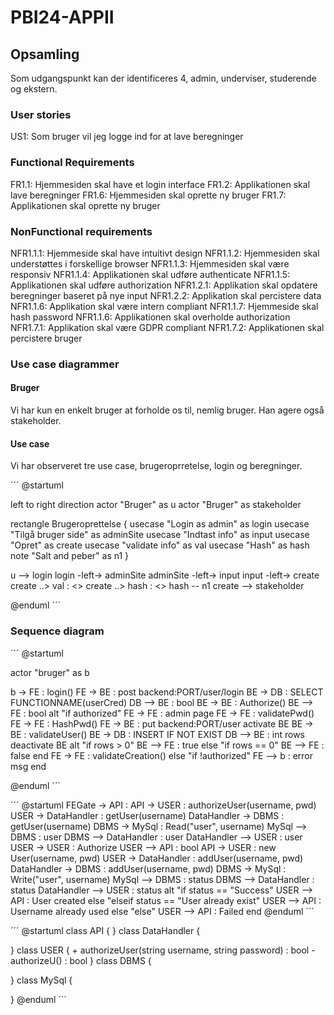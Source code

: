 # PBI24-APPII

## Opsamling

Som udgangspunkt kan der identificeres 4, admin, underviser, studerende og ekstern. 

### User stories


US1: Som bruger vil jeg logge ind for at lave beregninger

### Functional Requirements
FR1.1: Hjemmesiden skal have et login interface
FR1.2: Applikationen skal lave beregninger
FR1.6: Hjemmesiden skal oprette ny bruger
FR1.7: Applikationen skal oprette ny bruger

### NonFunctional requirements
NFR1.1.1: Hjemmeside skal have intuitivt design
NFR1.1.2: Hjemmesiden skal understøttes i forskellige browser
NFR1.1.3: Hjemmesiden skal være responsiv
NFR1.1.4: Applikationen skal udføre authenticate
NFR1.1.5: Applikationen skal udføre authorization
NFR1.2.1: Applikation skal opdatere beregninger baseret på nye input
NFR1.2.2: Applikation skal percistere data
NFR1.1.6: Applikation skal være intern compliant
NFR1.1.7: Hjemmeside skal hash password
NFR1.1.6: Applikationen skal overholde authorization
NFR1.7.1: Applikation skal være GDPR compliant
NFR1.7.2: Applikationen skal percistere bruger



### Use case diagrammer

#### Bruger
Vi har kun en enkelt bruger at forholde os til, nemlig bruger. Han agere også stakeholder. 

#### Use case
Vi har observeret tre use case, brugeroprretelse, login og beregninger. 

´´´
@startuml

left to right direction
actor "Bruger" as u
actor "Bruger" as stakeholder

rectangle Brugeroprettelse {
    usecase "Login as admin" as login
    usecase "Tilgå bruger side" as adminSite
    usecase "Indtast info" as input
    usecase "Opret" as create
    usecase "validate info" as val
    usecase "Hash" as hash
    note "Salt and peber" as n1
}

u --> login
login -left-> adminSite
adminSite -left-> input
input -left-> create
create ..> val : <<include>>
create ..> hash : <<include>>
hash -- n1
create --> stakeholder

@enduml
´´´

### Sequence diagram

´´´
@startuml

actor "bruger" as b

b -> FE : login()
FE -> BE : post backend:PORT/user/login
BE -> DB : SELECT FUNCTIONNAME(userCred)
DB --> BE : bool
BE -> BE : Authorize()
BE --> FE : bool
alt "if authorized"
    FE -> FE : admin page
    FE -> FE : validatePwd()
    FE -> FE : HashPwd()
    FE -> BE : put backend:PORT/user
    activate BE
        BE -> BE : validateUser()
        BE -> DB : INSERT IF NOT EXIST
        DB --> BE : int rows
    deactivate BE
    alt "if rows > 0"
        BE --> FE : true
    else "if rows == 0"
        BE --> FE : false
    end
    FE -> FE : validateCreation()
else "if !authorized"
    FE --> b : error msg
end

@enduml
´´´

´´´
@startuml
FEGate -> API : 
API -> USER : authorizeUser(username, pwd)
USER -> DataHandler : getUser(username)
DataHandler -> DBMS : getUser(username)
DBMS -> MySql : Read("user", username)
MySql --> DBMS : user
DBMS --> DataHandler : user
DataHandler --> USER : user
USER -> USER : Authorize
USER --> API : bool
API -> USER : new User(username, pwd)
USER -> DataHandler : addUser(username, pwd)
DataHandler -> DBMS : addUser(username, pwd)
DBMS -> MySql : Write("user", username)
MySql --> DBMS : status
DBMS --> DataHandler : status
DataHandler --> USER : status
alt "if status == "Success"
    USER --> API : User created
else "elseif status == "User already exist"
    USER --> API : Username already used
else "else"
    USER --> API : Failed
end
@enduml
´´´

´´´
@startuml
class API
{
}
class DataHandler
{
   
}
class USER
{
    + authorizeUser(string username, string password) : bool
    - authorizeU() : bool
}
class DBMS
{

}
class MySql
{

}
@enduml
´´´